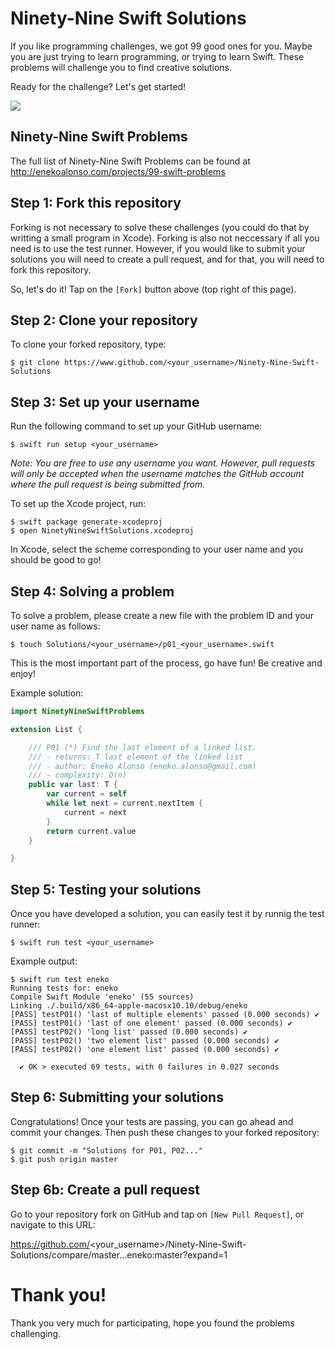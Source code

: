 # Ninety-Nine Swift Solutions

If you like programming challenges, we got 99 good ones for you. Maybe you are just trying to learn programming, or trying to learn Swift. These problems will challenge you to find creative solutions.

Ready for the challenge? Let's get started!

![](https://raw.githubusercontent.com/eneko/Ninety-Nine-Swift-Solutions/master/.github/Screenshot%202018-03-06%2021.43.03.png)

## Ninety-Nine Swift Problems

The full list of Ninety-Nine Swift Problems can be found at http://enekoalonso.com/projects/99-swift-problems

## Step 1: Fork this repository

Forking is not necessary to solve these challenges (you could do that by writting a small program in Xcode). Forking is also not neccessary if all you need is to use the test runner. However, if you would like to submit your solutions you will need to create a pull request, and for that, you will need to fork this repository.

So, let's do it! Tap on the `[Fork]` button above (top right of this page).

## Step 2: Clone your repository

To clone your forked repository, type:

```
$ git clone https://www.github.com/<your_username>/Ninety-Nine-Swift-Solutions
```

## Step 3: Set up your username

Run the following command to set up your GitHub username:

```
$ swift run setup <your_username>
```

_Note: You are free to use any username you want. However, pull requests will only be accepted when the username matches the GitHub account where the pull request is being submitted from._

To set up the Xcode project, run:

```
$ swift package generate-xcodeproj
$ open NinetyNineSwiftSolutions.xcodeproj
```

In Xcode, select the scheme corresponding to your user name and you should be good to go!

## Step 4: Solving a problem

To solve a problem, please create a new file with the problem ID and your user name as follows:

```
$ touch Solutions/<your_username>/p01_<your_username>.swift
```

This is the most important part of the process, go have fun! Be creative and enjoy!

Example solution:

```swift
import NinetyNineSwiftProblems

extension List {

    /// P01 (*) Find the last element of a linked list.
    /// - returns: T last element of the linked list
    /// - author: Eneko Alonso (eneko.alonso@gmail.com)
    /// - complexity: O(n)
    public var last: T {
        var current = self
        while let next = current.nextItem {
            current = next
        }
        return current.value
    }

}
```

## Step 5: Testing your solutions

Once you have developed a solution, you can easily test it by runnig the test runner:

```
$ swift run test <your_username>
```

Example output:

```
$ swift run test eneko
Running tests for: eneko
Compile Swift Module 'eneko' (55 sources)
Linking ./.build/x86_64-apple-macosx10.10/debug/eneko
[PASS] testP01() 'last of multiple elements' passed (0.000 seconds) ✔
[PASS] testP01() 'last of one element' passed (0.000 seconds) ✔
[PASS] testP02() 'long list' passed (0.000 seconds) ✔
[PASS] testP02() 'two element list' passed (0.000 seconds) ✔
[PASS] testP02() 'one element list' passed (0.000 seconds) ✔

  ✔ OK > executed 69 tests, with 0 failures in 0.027 seconds
```

## Step 6: Submitting your solutions

Congratulations! Once your tests are passing, you can go ahead and commit your changes. Then push these changes to your forked repository:

```
$ git commit -m "Solutions for P01, P02..."
$ git push origin master
```

## Step 6b: Create a pull request

Go to your repository fork on GitHub and tap on `[New Pull Request]`, or navigate to this URL:

https://github.com/<your_username>/Ninety-Nine-Swift-Solutions/compare/master...eneko:master?expand=1


# Thank you!

Thank you very much for participating, hope you found the problems challenging.

